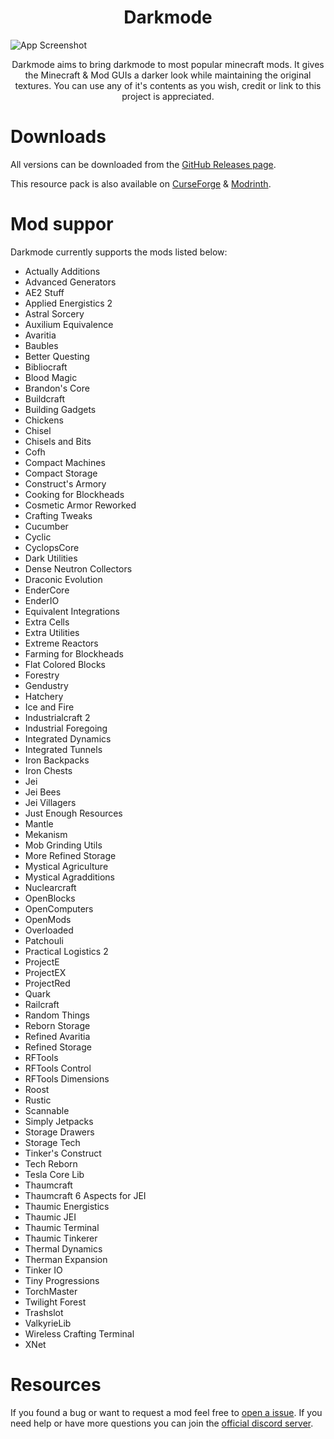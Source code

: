 <p align="center">
    <h1 align="center">Darkmode</h1>
</p>

![App Screenshot](https://i.imgur.com/Dj5f4Mb.png)

<p align="center">
    Darkmode aims to bring darkmode to most popular minecraft mods. It gives the Minecraft & Mod GUIs a darker look while maintaining the original textures. You can use any of it's contents as you wish, credit or link to this project is appreciated.
</p>

# Downloads
All versions can be downloaded from the [GitHub Releases page](https://github.com/haminaa/darkmode/releases).

This resource pack is also available on [CurseForge](https://www.curseforge.com/minecraft/texture-packs/darkmode) & [Modrinth](https://modrinth.com/resourcepack/darkmode).

# Mod suppor
Darkmode currently supports the mods listed below:

- Actually Additions
- Advanced Generators
- AE2 Stuff
- Applied Energistics 2
- Astral Sorcery
- Auxilium Equivalence
- Avaritia
- Baubles
- Better Questing
- Bibliocraft
- Blood Magic
- Brandon's Core
- Buildcraft
- Building Gadgets
- Chickens
- Chisel
- Chisels and Bits
- Cofh
- Compact Machines
- Compact Storage
- Construct's Armory
- Cooking for Blockheads
- Cosmetic Armor Reworked
- Crafting Tweaks
- Cucumber
- Cyclic
- CyclopsCore
- Dark Utilities
- Dense Neutron Collectors
- Draconic Evolution
- EnderCore
- EnderIO
- Equivalent Integrations
- Extra Cells
- Extra Utilities
- Extreme Reactors
- Farming for Blockheads
- Flat Colored Blocks
- Forestry
- Gendustry
- Hatchery
- Ice and Fire
- Industrialcraft 2
- Industrial Foregoing
- Integrated Dynamics
- Integrated Tunnels
- Iron Backpacks
- Iron Chests
- Jei
- Jei Bees
- Jei Villagers
- Just Enough Resources
- Mantle
- Mekanism
- Mob Grinding Utils
- More Refined Storage
- Mystical Agriculture
- Mystical Agradditions
- Nuclearcraft
- OpenBlocks
- OpenComputers
- OpenMods
- Overloaded
- Patchouli
- Practical Logistics 2
- ProjectE
- ProjectEX
- ProjectRed
- Quark
- Railcraft
- Random Things
- Reborn Storage
- Refined Avaritia
- Refined Storage
- RFTools
- RFTools Control
- RFTools Dimensions
- Roost
- Rustic
- Scannable
- Simply Jetpacks
- Storage Drawers
- Storage Tech
- Tinker's Construct
- Tech Reborn
- Tesla Core Lib
- Thaumcraft
- Thaumcraft 6 Aspects for JEI
- Thaumic Energistics
- Thaumic JEI
- Thaumic Terminal
- Thaumic Tinkerer
- Thermal Dynamics
- Therman Expansion
- Tinker IO
- Tiny Progressions
- TorchMaster
- Twilight Forest
- Trashslot
- ValkyrieLib
- Wireless Crafting Terminal
- XNet

# Resources
If you found a bug or want to request a mod feel free to [open a issue](https://github.com/haminaa/darkmode/issues/new/choose/). If you need help or have more questions you can join the [official discord server](https://discord.gg/XkjYm3EW2r).
